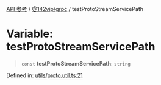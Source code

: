 [API 参考](../wiki/Home) / [@142vip/grpc](../wiki/@142vip.grpc) / testProtoStreamServicePath

# Variable: testProtoStreamServicePath

> `const` **testProtoStreamServicePath**: `string`

Defined in: [utils/proto.util.ts:21](https://github.com/142vip/core-x/blob/15d5bc9ef4bece78c0e60bdf074a2d245f625100/packages/grpc/src/utils/proto.util.ts#L21)
